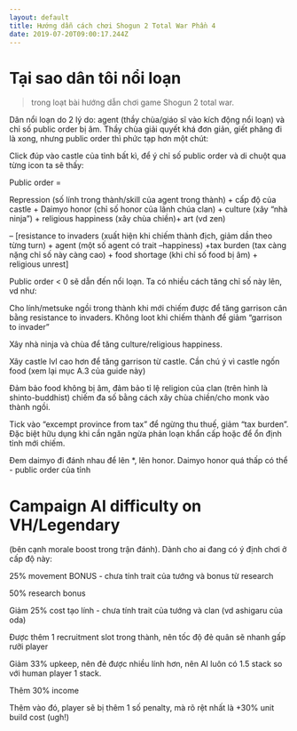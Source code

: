```yaml
---
layout: default
title: Hướng dẫn cách chơi Shogun 2 Total War Phần 4
date: 2019-07-20T09:00:17.244Z
---
```

# Tại sao dân tôi nổi loạn

> trong loạt bài hướng dẫn chơi game Shogun 2 total war.

Dân nổi loạn do 2 lý do: agent (thầy chùa/giáo sĩ vào kích động nổi loạn) và chỉ số public order bị âm. Thầy chùa giải quyết khá đơn giản, giết phăng đi là xong, nhưng public order thì phức tạp hơn một chút:

Click đúp vào castle của tỉnh bất kì, để ý chỉ số public order và di chuột qua từng icon ta sẽ thấy: 

Public order = 

Repression (số lính trong thành/skill của agent trong thành) + cấp độ của castle + Daimyo honor (chỉ số honor của lãnh chúa clan) + culture (xây “nhà ninja”) + religious happiness (xây chùa chiền)+ art (vd zen) 

– \[resistance to invaders (xuất hiện khi chiếm thành địch, giảm dần theo từng turn) + agent (một số agent có trait –happiness) +tax burden (tax càng nặng chỉ số này càng cao) + food shortage (khi chỉ số food bị âm) + religious unrest]

Public order < 0 sẽ dẫn đến nổi loạn. Ta có nhiều cách tăng chỉ số này lên, vd như: 

Cho lính/metsuke ngồi trong thành khi mới chiếm được để tăng garrison cân bằng resistance to invaders. Không loot khi chiếm thành để giảm “garrison to invader”

Xây nhà ninja và chùa để tăng culture/religious happiness.

Xây castle lvl cao hơn để tăng garrison từ castle. Cần chú ý vì castle ngốn food (xem lại mục A.3 của guide này)

Đảm bảo food không bị âm, đảm bảo tỉ lệ religion của clan (trên hình là shinto-buddhist) chiếm đa số bằng cách xây chùa chiền/cho monk vào thành ngồi.

Tick vào “excempt province from tax” để ngừng thu thuế, giảm “tax burden”. Đặc biệt hữu dụng khi cần ngăn ngừa phản loạn khẩn cấp hoặc để ổn định tỉnh mới chiếm.

Đem daimyo đi đánh nhau để lên *, lên honor. Daimyo honor quá thấp có thể - public order của tỉnh

# Campaign AI difficulty on VH/Legendary

(bên cạnh morale boost trong trận đánh). Dành cho ai đang có ý định chơi ở cấp độ này: 

25% movement BONUS - chưa tính trait của tướng và bonus từ research

50% research bonus

Giảm 25% cost tạo lính - chưa tính trait của tướng và clan (vd ashigaru của oda)

Được thêm 1 recruitment slot trong thành, nên tốc độ đẻ quân sẽ nhanh gấp rưỡi player

Giảm 33% upkeep, nên đẻ được nhiều lính hơn, nên AI luôn có 1.5 stack so với human player 1 stack. 

Thêm 30% income



Thêm vào đó, player sẽ bị thêm 1 số penalty, mà rõ rệt nhất là +30% unit build cost (ugh!)
